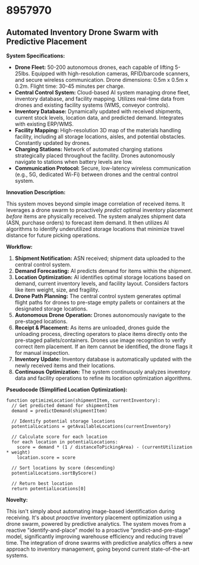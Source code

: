 # 8957970

## Automated Inventory Drone Swarm with Predictive Placement

**System Specifications:**

*   **Drone Fleet:** 50-200 autonomous drones, each capable of lifting 5-25lbs. Equipped with high-resolution cameras, RFID/barcode scanners, and secure wireless communication. Drone dimensions: 0.5m x 0.5m x 0.2m. Flight time: 30-45 minutes per charge.
*   **Central Control System:** Cloud-based AI system managing drone fleet, inventory database, and facility mapping. Utilizes real-time data from drones and existing facility systems (WMS, conveyor controls).
*   **Inventory Database:** Dynamically updated with received shipments, current stock levels, location data, and predicted demand.  Integrates with existing ERP/WMS.
*   **Facility Mapping:** High-resolution 3D map of the materials handling facility, including all storage locations, aisles, and potential obstacles.  Constantly updated by drones.
*   **Charging Stations:** Network of automated charging stations strategically placed throughout the facility.  Drones autonomously navigate to stations when battery levels are low.
*   **Communication Protocol:** Secure, low-latency wireless communication (e.g., 5G, dedicated Wi-Fi) between drones and the central control system.

**Innovation Description:**

This system moves beyond simple image correlation of received items. It leverages a drone swarm to proactively *predict* optimal inventory placement *before* items are physically received. The system analyzes shipment data (ASN, purchase orders) to forecast item demand. It then utilizes AI algorithms to identify underutilized storage locations that minimize travel distance for future picking operations.

**Workflow:**

1.  **Shipment Notification:** ASN received; shipment data uploaded to the central control system.
2.  **Demand Forecasting:** AI predicts demand for items within the shipment.
3.  **Location Optimization:** AI identifies optimal storage locations based on demand, current inventory levels, and facility layout.  Considers factors like item weight, size, and fragility.
4.  **Drone Path Planning:** The central control system generates optimal flight paths for drones to pre-stage empty pallets or containers at the designated storage locations.
5.  **Autonomous Drone Operation:** Drones autonomously navigate to the pre-staged locations.
6.  **Receipt & Placement:** As items are unloaded, drones guide the unloading process, directing operators to place items directly onto the pre-staged pallets/containers.  Drones use image recognition to verify correct item placement.  If an item cannot be identified, the drone flags it for manual inspection.
7.  **Inventory Update:** Inventory database is automatically updated with the newly received items and their locations.
8.  **Continuous Optimization:** The system continuously analyzes inventory data and facility operations to refine its location optimization algorithms.

**Pseudocode (Simplified Location Optimization):**

```
function optimizeLocation(shipmentItem, currentInventory):
  // Get predicted demand for shipmentItem
  demand = predictDemand(shipmentItem)

  // Identify potential storage locations
  potentialLocations = getAvailableLocations(currentInventory)

  // Calculate score for each location
  for each location in potentialLocations:
    score = demand * (1 / distanceToPickingArea) - (currentUtilization * weight)
    location.score = score

  // Sort locations by score (descending)
  potentialLocations.sortByScore()

  // Return best location
  return potentialLocations[0]
```

**Novelty:**

This isn't simply about automating image-based identification during receiving.  It's about *proactive* inventory placement optimization using a drone swarm, powered by predictive analytics.  The system moves from a reactive "identify-and-place" model to a proactive "predict-and-pre-stage" model, significantly improving warehouse efficiency and reducing travel time. The integration of drone swarms with predictive analytics offers a new approach to inventory management, going beyond current state-of-the-art systems.